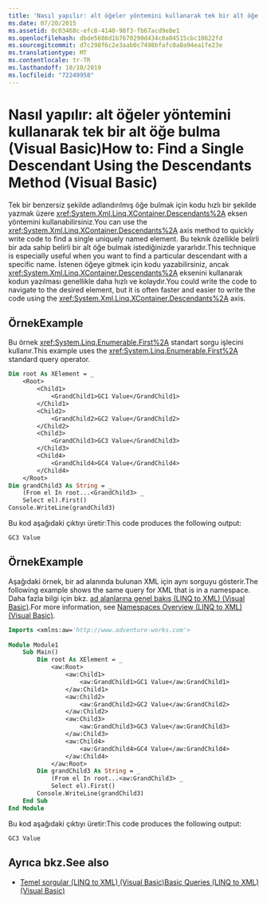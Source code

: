 ```yaml
---
title: 'Nasıl yapılır: alt öğeler yöntemini kullanarak tek bir alt öğe bulma (Visual Basic)'
ms.date: 07/20/2015
ms.assetid: 0c03468c-efc8-4140-98f3-fb67acd9e8e1
ms.openlocfilehash: dbde5686d1b7670290d434c0a04515cbc10622fd
ms.sourcegitcommit: d7c298f6c2e3aab0c7498bfafc0a0a94ea1fe23e
ms.translationtype: MT
ms.contentlocale: tr-TR
ms.lasthandoff: 10/10/2019
ms.locfileid: "72249958"
---
```

# <a name="how-to-find-a-single-descendant-using-the-descendants-method-visual-basic"></a><span data-ttu-id="1571c-102">Nasıl yapılır: alt öğeler yöntemini kullanarak tek bir alt öğe bulma (Visual Basic)</span><span class="sxs-lookup"><span data-stu-id="1571c-102">How to: Find a Single Descendant Using the Descendants Method (Visual Basic)</span></span>
<span data-ttu-id="1571c-103">Tek bir benzersiz şekilde adlandırılmış öğe bulmak için kodu hızlı bir şekilde yazmak üzere <xref:System.Xml.Linq.XContainer.Descendants%2A> eksen yöntemini kullanabilirsiniz.</span><span class="sxs-lookup"><span data-stu-id="1571c-103">You can use the <xref:System.Xml.Linq.XContainer.Descendants%2A> axis method to quickly write code to find a single uniquely named element.</span></span> <span data-ttu-id="1571c-104">Bu teknik özellikle belirli bir ada sahip belirli bir alt öğe bulmak istediğinizde yararlıdır.</span><span class="sxs-lookup"><span data-stu-id="1571c-104">This technique is especially useful when you want to find a particular descendant with a specific name.</span></span> <span data-ttu-id="1571c-105">İstenen öğeye gitmek için kodu yazabilirsiniz, ancak <xref:System.Xml.Linq.XContainer.Descendants%2A> eksenini kullanarak kodun yazılması genellikle daha hızlı ve kolaydır.</span><span class="sxs-lookup"><span data-stu-id="1571c-105">You could write the code to navigate to the desired element, but it is often faster and easier to write the code using the <xref:System.Xml.Linq.XContainer.Descendants%2A> axis.</span></span>  
  
## <a name="example"></a><span data-ttu-id="1571c-106">Örnek</span><span class="sxs-lookup"><span data-stu-id="1571c-106">Example</span></span>  
 <span data-ttu-id="1571c-107">Bu örnek <xref:System.Linq.Enumerable.First%2A> standart sorgu işlecini kullanır.</span><span class="sxs-lookup"><span data-stu-id="1571c-107">This example uses the <xref:System.Linq.Enumerable.First%2A> standard query operator.</span></span>  
  
```vb  
Dim root As XElement = _  
    <Root>  
        <Child1>  
            <GrandChild1>GC1 Value</GrandChild1>  
        </Child1>  
        <Child2>  
            <GrandChild2>GC2 Value</GrandChild2>  
        </Child2>  
        <Child3>  
            <GrandChild3>GC3 Value</GrandChild3>  
        </Child3>  
        <Child4>  
            <GrandChild4>GC4 Value</GrandChild4>  
        </Child4>  
    </Root>  
Dim grandChild3 As String = _  
    (From el In root...<GrandChild3> _  
    Select el).First()  
Console.WriteLine(grandChild3)  
```  
  
 <span data-ttu-id="1571c-108">Bu kod aşağıdaki çıktıyı üretir:</span><span class="sxs-lookup"><span data-stu-id="1571c-108">This code produces the following output:</span></span>  
  
```console  
GC3 Value  
```  
  
## <a name="example"></a><span data-ttu-id="1571c-109">Örnek</span><span class="sxs-lookup"><span data-stu-id="1571c-109">Example</span></span>  
 <span data-ttu-id="1571c-110">Aşağıdaki örnek, bir ad alanında bulunan XML için aynı sorguyu gösterir.</span><span class="sxs-lookup"><span data-stu-id="1571c-110">The following example shows the same query for XML that is in a namespace.</span></span> <span data-ttu-id="1571c-111">Daha fazla bilgi için bkz. [ad alanlarına genel bakış (LINQ to XML) (Visual Basic)](namespaces-overview-linq-to-xml.md).</span><span class="sxs-lookup"><span data-stu-id="1571c-111">For more information, see [Namespaces Overview (LINQ to XML) (Visual Basic)](namespaces-overview-linq-to-xml.md).</span></span>  
  
```vb  
Imports <xmlns:aw='http://www.adventure-works.com'>  
  
Module Module1  
    Sub Main()  
        Dim root As XElement = _  
            <aw:Root>  
                <aw:Child1>  
                    <aw:GrandChild1>GC1 Value</aw:GrandChild1>  
                </aw:Child1>  
                <aw:Child2>  
                    <aw:GrandChild2>GC2 Value</aw:GrandChild2>  
                </aw:Child2>  
                <aw:Child3>  
                    <aw:GrandChild3>GC3 Value</aw:GrandChild3>  
                </aw:Child3>  
                <aw:Child4>  
                    <aw:GrandChild4>GC4 Value</aw:GrandChild4>  
                </aw:Child4>  
            </aw:Root>  
        Dim grandChild3 As String = _  
            (From el In root...<aw:GrandChild3> _  
            Select el).First()  
        Console.WriteLine(grandChild3)  
    End Sub  
End Module  
```  
  
 <span data-ttu-id="1571c-112">Bu kod aşağıdaki çıktıyı üretir:</span><span class="sxs-lookup"><span data-stu-id="1571c-112">This code produces the following output:</span></span>  
  
```console  
GC3 Value  
```  
  
## <a name="see-also"></a><span data-ttu-id="1571c-113">Ayrıca bkz.</span><span class="sxs-lookup"><span data-stu-id="1571c-113">See also</span></span>

- [<span data-ttu-id="1571c-114">Temel sorgular (LINQ to XML) (Visual Basic)</span><span class="sxs-lookup"><span data-stu-id="1571c-114">Basic Queries (LINQ to XML) (Visual Basic)</span></span>](../../../../visual-basic/programming-guide/concepts/linq/basic-queries-linq-to-xml.md)
